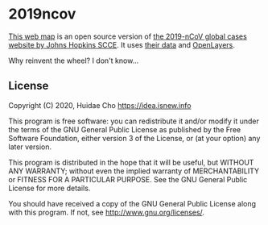 # 2019ncov

[This web map](https://app.isnew.info/2019ncov) is an open source version of [the 2019-nCoV global cases website by Johns Hopkins SCCE](https://gisanddata.maps.arcgis.com/apps/opsdashboard/index.html#/bda7594740fd40299423467b48e9ecf6). It uses [their data](https://docs.google.com/spreadsheets/d/1UF2pSkFTURko2OvfHWWlFpDFAr1UxCBA4JLwlSP6KFo/export?format=ods&id=1UF2pSkFTURko2OvfHWWlFpDFAr1UxCBA4JLwlSP6KFo) and [OpenLayers](https://openlayers.org).

Why reinvent the wheel? I don't know...

## License

Copyright (C) 2020, Huidae Cho <https://idea.isnew.info>

This program is free software: you can redistribute it and/or modify it
under the terms of the GNU General Public License as published by the Free
Software Foundation, either version 3 of the License, or (at your option)
any later version.

This program is distributed in the hope that it will be useful, but WITHOUT
ANY WARRANTY; without even the implied warranty of MERCHANTABILITY or
FITNESS FOR A PARTICULAR PURPOSE. See the GNU General Public License for
more details.

You should have received a copy of the GNU General Public License along with
this program. If not, see <http://www.gnu.org/licenses/>.
